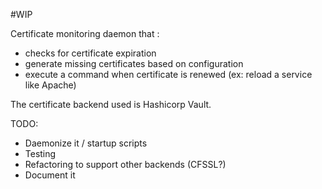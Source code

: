 #WIP

Certificate monitoring daemon that :
- checks for certificate expiration
- generate missing certificates based on configuration
- execute a command when certificate is renewed (ex: reload a service like
  Apache)

The certificate backend used is Hashicorp Vault.

TODO:
- Daemonize it / startup scripts
- Testing
- Refactoring to support other backends (CFSSL?)
- Document it

